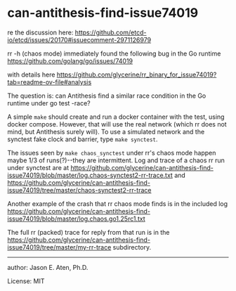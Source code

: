 can-antithesis-find-issue74019
==============================

re the discussion here:
https://github.com/etcd-io/etcd/issues/20170#issuecomment-2971126979

rr -h (chaos mode) immediately found the following bug in the Go runtime
https://github.com/golang/go/issues/74019

with details here
https://github.com/glycerine/rr_binary_for_issue74019?tab=readme-ov-file#analysis

The question is: can Antithesis find a similar
race condition in the Go runtime under go test -race?

A simple `make` should create and run a docker container
with the test, using docker compose. However, that will
use the real network (which rr does not mind, but
Antithesis surely will). To use a simulated network and
the synctest fake clock and barrier, type `make synctest`.

The issues seen by `make chaos_synctest` under rr's chaos
mode happen maybe 1/3 of runs(?)--they are intermittent.
Log and trace of a chaos rr run under synctest are at https://github.com/glycerine/can-antithesis-find-issue74019/blob/master/log.chaos-synctest2-rr-trace.txt and https://github.com/glycerine/can-antithesis-find-issue74019/tree/master/chaos-synctest2-rr-trace


Another example of the crash that rr chaos mode finds is in the included log
https://github.com/glycerine/can-antithesis-find-issue74019/blob/master/log.chaos.go1.25rc1.txt

The full rr (packed) trace for reply from that run is in the https://github.com/glycerine/can-antithesis-find-issue74019/tree/master/my-rr-trace subdirectory.

---
author: Jason E. Aten, Ph.D.

License: MIT
